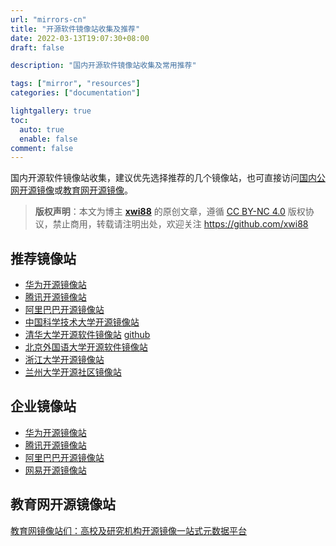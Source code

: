 ```yaml
---
url: "mirrors-cn"
title: "开源软件镜像站收集及推荐"
date: 2022-03-13T19:07:30+08:00
draft: false

description: "国内开源软件镜像站收集及常用推荐"

tags: ["mirror", "resources"]
categories: ["documentation"]

lightgallery: true
toc:
  auto: true
  enable: false
comment: false
---
```


国内开源软件镜像站收集，建议优先选择推荐的几个镜像站，也可直接访问[国内公网开源镜像](https://lug.org.cn/doku.php?id=china-public-open-source-mirrors)或[教育网开源镜像](https://lug.org.cn/doku.php?id=china-edu-open-source-mirrors)。

<!--more-->

>**版权声明**：本文为博主 **[xwi88](https://github.com/xwi88)** 的原创文章，遵循 [CC BY-NC 4.0](https://creativecommons.org/licenses/by-nc/4.0/) 版权协议，禁止商用，转载请注明出处，欢迎关注 <https://github.com/xwi88>

## 推荐镜像站

- [华为开源镜像站](https://mirrors.huaweicloud.com/home)
- [腾讯开源镜像站](https://mirrors.cloud.tencent.com/)
- [阿里巴巴开源镜像站](https://developer.aliyun.com/mirror/)
- [中国科学技术大学开源镜像站](https://mirrors.ustc.edu.cn/)
- [清华大学开源软件镜像站](https://mirrors.tuna.tsinghua.edu.cn/) [github](https://github.com/tuna/)
- [北京外国语大学开源软件镜像站](https://mirrors.bfsu.edu.cn/)
- [浙江大学开源镜像站](https://mirrors.zju.edu.cn/)
- [兰州大学开源社区镜像站](https://mirror.lzu.edu.cn/)

## 企业镜像站

- [华为开源镜像站](https://mirrors.huaweicloud.com/home)
- [腾讯开源镜像站](https://mirrors.cloud.tencent.com/)
- [阿里巴巴开源镜像站](https://developer.aliyun.com/mirror/)
- [网易开源镜像站](https://mirrors.163.com/)

## 教育网开源镜像站

[教育网镜像站们：高校及研究机构开源镜像一站式元数据平台](https://mirrors.cngi.edu.cn/)
